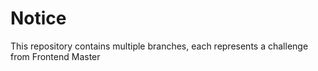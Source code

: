 # Notice

This repository contains multiple branches, each represents a challenge from Frontend Master

